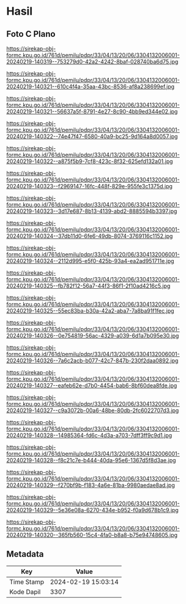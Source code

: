 # Hasil

## Foto C Plano

https://sirekap-obj-formc.kpu.go.id/761d/pemilu/pdpr/33/04/13/20/06/3304132006001-20240219-140319--753279d0-42a2-4242-8baf-028740ba6d75.jpg

https://sirekap-obj-formc.kpu.go.id/761d/pemilu/pdpr/33/04/13/20/06/3304132006001-20240219-140321--610c4f4a-35aa-43bc-8536-af8a238699ef.jpg

https://sirekap-obj-formc.kpu.go.id/761d/pemilu/pdpr/33/04/13/20/06/3304132006001-20240219-140321--56637a5f-8791-4e27-8c90-4bb9ed344e02.jpg

https://sirekap-obj-formc.kpu.go.id/761d/pemilu/pdpr/33/04/13/20/06/3304132006001-20240219-140322--74e47f47-6580-40a9-bc25-9d164a8d0057.jpg

https://sirekap-obj-formc.kpu.go.id/761d/pemilu/pdpr/33/04/13/20/06/3304132006001-20240219-140322--a875f5b9-7cf8-423c-8f32-625efd132a01.jpg

https://sirekap-obj-formc.kpu.go.id/761d/pemilu/pdpr/33/04/13/20/06/3304132006001-20240219-140323--f2969147-16fc-448f-829e-955fe3c1375d.jpg

https://sirekap-obj-formc.kpu.go.id/761d/pemilu/pdpr/33/04/13/20/06/3304132006001-20240219-140323--3d17e687-8b13-4139-abd2-8885594b3397.jpg

https://sirekap-obj-formc.kpu.go.id/761d/pemilu/pdpr/33/04/13/20/06/3304132006001-20240219-140324--37db11d0-6fe6-49db-8074-3769116c1152.jpg

https://sirekap-obj-formc.kpu.go.id/761d/pemilu/pdpr/33/04/13/20/06/3304132006001-20240219-140324--2112d995-e5f0-425b-93a4-ea2ad951711e.jpg

https://sirekap-obj-formc.kpu.go.id/761d/pemilu/pdpr/33/04/13/20/06/3304132006001-20240219-140325--fb782f12-56a7-44f3-86f1-2f10ad4216c5.jpg

https://sirekap-obj-formc.kpu.go.id/761d/pemilu/pdpr/33/04/13/20/06/3304132006001-20240219-140325--55ec83ba-b30a-42a2-aba7-7a8ba91f1fec.jpg

https://sirekap-obj-formc.kpu.go.id/761d/pemilu/pdpr/33/04/13/20/06/3304132006001-20240219-140326--0e754819-56ac-4329-a039-6d1a7b095e30.jpg

https://sirekap-obj-formc.kpu.go.id/761d/pemilu/pdpr/33/04/13/20/06/3304132006001-20240219-140326--7a6c2acb-b077-42c7-847b-230f2daa0892.jpg

https://sirekap-obj-formc.kpu.go.id/761d/pemilu/pdpr/33/04/13/20/06/3304132006001-20240219-140327--eafeb62e-d7b0-4454-bab6-8bf60dea8fde.jpg

https://sirekap-obj-formc.kpu.go.id/761d/pemilu/pdpr/33/04/13/20/06/3304132006001-20240219-140327--c9a3072b-00a6-48be-80db-2fc6022707d3.jpg

https://sirekap-obj-formc.kpu.go.id/761d/pemilu/pdpr/33/04/13/20/06/3304132006001-20240219-140328--14985364-fd6c-4d3a-a703-7dff3ff9c9d1.jpg

https://sirekap-obj-formc.kpu.go.id/761d/pemilu/pdpr/33/04/13/20/06/3304132006001-20240219-140328--f8c21c7e-b444-40da-95e6-1367d5f8d3ae.jpg

https://sirekap-obj-formc.kpu.go.id/761d/pemilu/pdpr/33/04/13/20/06/3304132006001-20240219-140329--f270bf9b-f183-4a6e-81ba-9980aedae8ad.jpg

https://sirekap-obj-formc.kpu.go.id/761d/pemilu/pdpr/33/04/13/20/06/3304132006001-20240219-140329--5e36e08a-6270-434e-b952-f0a9d678b1c9.jpg

https://sirekap-obj-formc.kpu.go.id/761d/pemilu/pdpr/33/04/13/20/06/3304132006001-20240219-140320--365fb560-15c4-4fa0-b8a8-b75e94748605.jpg


## Metadata

| Key        | Value               |
| ---------- | ------------------- |
| Time Stamp | 2024-02-19 15:03:14 |
| Kode Dapil | 3307                |



